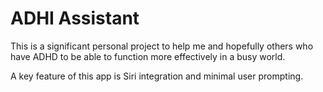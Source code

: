 # ADHI Assistant

This is a significant personal project to help me and hopefully others who have ADHD to be able to function more effectively in a busy world.

A key feature of this app is Siri integration and minimal user prompting.
